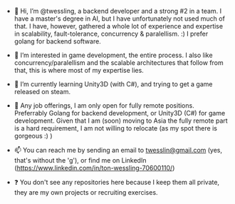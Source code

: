 - 👋 Hi, I’m @twessling, a backend developer and a strong #2 in a team. I have a master's degree in AI, but I have unfortunately not used much of that. I have, however, gathered a whole lot of experience and expertise in scalability, fault-tolerance, concurrency & paralellism. :) I prefer golang for backend software.

- 👀 I’m interested in game development, the entire process. I also like concurrency/paralellism and the scalable architectures that follow from that, this is where most of my expertise lies.

- 🌱 I’m currently learning Unity3D (with C#), and trying to get a game released on steam.

- 💞️ Any job offerings, I am only open for fully remote positions. Preferrably Golang for backend development, or Unity3D (C#) for game development. Given that I am (soon) moving to Asia the fully remote part is a hard requirement, I am not willing to relocate (as my spot there is gorgeous :) )

- 📫 You can reach me by sending an email to twesslin@gmail.com (yes, that's without the 'g'), or find me on LinkedIn (https://www.linkedin.com/in/ton-wessling-70600110/)

- ❓ You don't see any repositories here because I keep them all private, they are my own projects or recruiting exercises.
